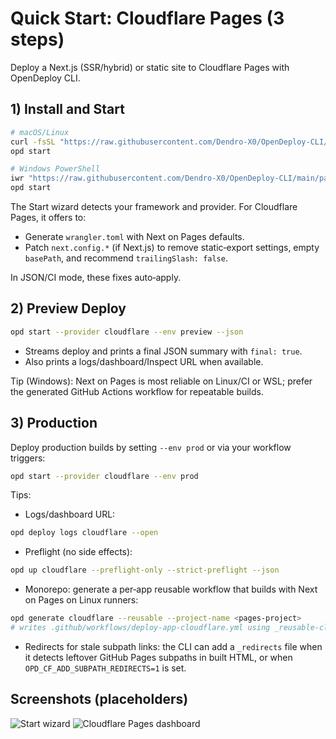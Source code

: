 # Quick Start: Cloudflare Pages (3 steps)

Deploy a Next.js (SSR/hybrid) or static site to Cloudflare Pages with OpenDeploy CLI.

## 1) Install and Start

```bash
# macOS/Linux
curl -fsSL "https://raw.githubusercontent.com/Dendro-X0/OpenDeploy-CLI/main/packages/cli/install/install.sh" | bash
opd start

# Windows PowerShell
iwr "https://raw.githubusercontent.com/Dendro-X0/OpenDeploy-CLI/main/packages/cli/install/install.ps1" -UseBasicParsing | iex
opd start
```

The Start wizard detects your framework and provider. For Cloudflare Pages, it offers to:

- Generate `wrangler.toml` with Next on Pages defaults.
- Patch `next.config.*` (if Next.js) to remove static‑export settings, empty `basePath`, and recommend `trailingSlash: false`.

In JSON/CI mode, these fixes auto‑apply.

## 2) Preview Deploy

```bash
opd start --provider cloudflare --env preview --json
```

- Streams deploy and prints a final JSON summary with `final: true`.
- Also prints a logs/dashboard/Inspect URL when available.

Tip (Windows): Next on Pages is most reliable on Linux/CI or WSL; prefer the generated GitHub Actions workflow for repeatable builds.

## 3) Production

Deploy production builds by setting `--env prod` or via your workflow triggers:

```bash
opd start --provider cloudflare --env prod
```

Tips:

- Logs/dashboard URL:

```bash
opd deploy logs cloudflare --open
```

- Preflight (no side effects):

```bash
opd up cloudflare --preflight-only --strict-preflight --json
```

 - Monorepo: generate a per‑app reusable workflow that builds with Next on Pages on Linux runners:

```bash
opd generate cloudflare --reusable --project-name <pages-project>
# writes .github/workflows/deploy-app-cloudflare.yml using _reusable-cloudflare-pages.yml
```

 - Redirects for stale subpath links: the CLI can add a `_redirects` file when it detects leftover GitHub Pages subpaths in built HTML, or when `OPD_CF_ADD_SUBPATH_REDIRECTS=1` is set.

## Screenshots (placeholders)

<div style={{ display: 'grid', gap: 12 }}>
  <img alt="Start wizard" src={`${process.env.NEXT_PUBLIC_BASE_PATH || ''}/screens/wizard-start.svg`} style={{ maxWidth: '100%', borderRadius: 8, border: '1px solid var(--gray-800)' }} />
  <img alt="Cloudflare Pages dashboard" src={`${process.env.NEXT_PUBLIC_BASE_PATH || ''}/screens/cloudflare-dashboard.svg`} style={{ maxWidth: '100%', borderRadius: 8, border: '1px solid var(--gray-800)' }} />
</div>
